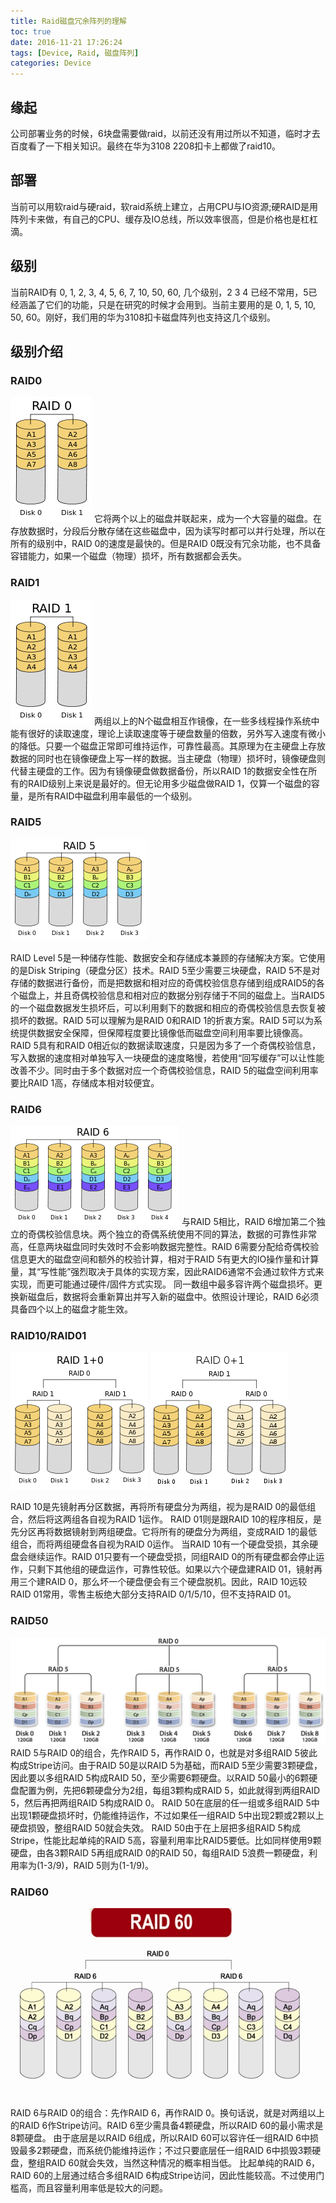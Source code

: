 ```yaml
---
title: Raid磁盘冗余阵列的理解
toc: true
date: 2016-11-21 17:26:24
tags: [Device, Raid, 磁盘阵列]
categories: Device
---
```

## 缘起
公司部署业务的时候，6块盘需要做raid，以前还没有用过所以不知道，临时才去百度看了一下相关知识。最终在华为3108 2208扣卡上都做了raid10。
<!--more-->
## 部署
当前可以用软raid与硬raid，软raid系统上建立，占用CPU与IO资源;硬RAID是用阵列卡来做，有自己的CPU、缓存及IO总线，所以效率很高，但是价格也是杠杠滴。
## 级别
当前RAID有 0, 1, 2, 3, 4, 5, 6, 7, 10, 50, 60, 几个级别，2 3 4 已经不常用，5已经涵盖了它们的功能，只是在研究的时候才会用到。当前主要用的是  0, 1, 5, 10, 50, 60。刚好，我们用的华为3108扣卡磁盘阵列也支持这几个级别。
## 级别介绍
### RAID0
![raid0](/res/20161121-raid0.png)
它将两个以上的磁盘并联起来，成为一个大容量的磁盘。在存放数据时，分段后分散存储在这些磁盘中，因为读写时都可以并行处理，所以在所有的级别中，RAID 0的速度是最快的。但是RAID 0既没有冗余功能，也不具备容错能力，如果一个磁盘（物理）损坏，所有数据都会丢失。
### RAID1
![raid1](/res/20161121-raid1.png)
两组以上的N个磁盘相互作镜像，在一些多线程操作系统中能有很好的读取速度，理论上读取速度等于硬盘数量的倍数，另外写入速度有微小的降低。只要一个磁盘正常即可维持运作，可靠性最高。其原理为在主硬盘上存放数据的同时也在镜像硬盘上写一样的数据。当主硬盘（物理）损坏时，镜像硬盘则代替主硬盘的工作。因为有镜像硬盘做数据备份，所以RAID 1的数据安全性在所有的RAID级别上来说是最好的。但无论用多少磁盘做RAID 1，仅算一个磁盘的容量，是所有RAID中磁盘利用率最低的一个级别。
### RAID5
![raid5](/res/20161121-raid5.png)

RAID Level 5是一种储存性能、数据安全和存储成本兼顾的存储解决方案。它使用的是Disk Striping（硬盘分区）技术。RAID 5至少需要三块硬盘，RAID 5不是对存储的数据进行备份，而是把数据和相对应的奇偶校验信息存储到组成RAID5的各个磁盘上，并且奇偶校验信息和相对应的数据分别存储于不同的磁盘上。当RAID5的一个磁盘数据发生损坏后，可以利用剩下的数据和相应的奇偶校验信息去恢复被损坏的数据。RAID 5可以理解为是RAID 0和RAID 1的折衷方案。RAID 5可以为系统提供数据安全保障，但保障程度要比镜像低而磁盘空间利用率要比镜像高。RAID 5具有和RAID 0相近似的数据读取速度，只是因为多了一个奇偶校验信息，写入数据的速度相对单独写入一块硬盘的速度略慢，若使用“回写缓存”可以让性能改善不少。同时由于多个数据对应一个奇偶校验信息，RAID 5的磁盘空间利用率要比RAID 1高，存储成本相对较便宜。
### RAID6
![raid6](/res/20161121-raid6.png)
与RAID 5相比，RAID 6增加第二个独立的奇偶校验信息块。两个独立的奇偶系统使用不同的算法，数据的可靠性非常高，任意两块磁盘同时失效时不会影响数据完整性。RAID 6需要分配给奇偶校验信息更大的磁盘空间和额外的校验计算，相对于RAID 5有更大的IO操作量和计算量，其“写性能”强烈取决于具体的实现方案，因此RAID6通常不会通过软件方式来实现，而更可能通过硬件/固件方式实现。
同一数组中最多容许两个磁盘损坏。更换新磁盘后，数据将会重新算出并写入新的磁盘中。依照设计理论，RAID 6必须具备四个以上的磁盘才能生效。
### RAID10/RAID01
![raid10](/res/20161121-raid10.png)
![raid01](/res/20161121-raid01.png)

RAID 10是先镜射再分区数据，再将所有硬盘分为两组，视为是RAID 0的最低组合，然后将这两组各自视为RAID 1运作。
RAID 01则是跟RAID 10的程序相反，是先分区再将数据镜射到两组硬盘。它将所有的硬盘分为两组，变成RAID 1的最低组合，而将两组硬盘各自视为RAID 0运作。
当RAID 10有一个硬盘受损，其余硬盘会继续运作。RAID 01只要有一个硬盘受损，同组RAID 0的所有硬盘都会停止运作，只剩下其他组的硬盘运作，可靠性较低。如果以六个硬盘建RAID 01，镜射再用三个建RAID 0，那么坏一个硬盘便会有三个硬盘脱机。因此，RAID 10远较RAID 01常用，零售主板绝大部分支持RAID 0/1/5/10，但不支持RAID 01。
### RAID50
![raid50](/res/20161121-raid50.png)
RAID 5与RAID 0的组合，先作RAID 5，再作RAID 0，也就是对多组RAID 5彼此构成Stripe访问。由于RAID 50是以RAID 5为基础，而RAID 5至少需要3颗硬盘，因此要以多组RAID 5构成RAID 50，至少需要6颗硬盘。以RAID 50最小的6颗硬盘配置为例，先把6颗硬盘分为2组，每组3颗构成RAID 5，如此就得到两组RAID 5，然后再把两组RAID 5构成RAID 0。
RAID 50在底层的任一组或多组RAID 5中出现1颗硬盘损坏时，仍能维持运作，不过如果任一组RAID 5中出现2颗或2颗以上硬盘损毁，整组RAID 50就会失效。
RAID 50由于在上层把多组RAID 5构成Stripe，性能比起单纯的RAID 5高，容量利用率比RAID5要低。比如同样使用9颗硬盘，由各3颗RAID 5再组成RAID 0的RAID 50，每组RAID 5浪费一颗硬盘，利用率为(1-3/9)，RAID 5则为(1-1/9)。
### RAID60
![raid60](/res/20161121-raid60.png)

RAID 6与RAID 0的组合：先作RAID 6，再作RAID 0。换句话说，就是对两组以上的RAID 6作Stripe访问。RAID 6至少需具备4颗硬盘，所以RAID 60的最小需求是8颗硬盘。
由于底层是以RAID 6组成，所以RAID 60可以容许任一组RAID 6中损毁最多2颗硬盘，而系统仍能维持运作；不过只要底层任一组RAID 6中损毁3颗硬盘，整组RAID 60就会失效，当然这种情况的概率相当低。
比起单纯的RAID 6，RAID 60的上层通过结合多组RAID 6构成Stripe访问，因此性能较高。不过使用门槛高，而且容量利用率低是较大的问题。
